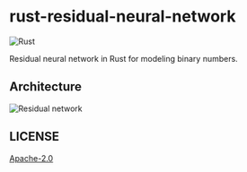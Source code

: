 # rust-residual-neural-network
![Rust](https://img.shields.io/badge/rust-E33616?style=for-the-badge&logo=rust&logoColor=white&labelColor=101010)

Residual neural network in Rust for modeling binary numbers.

## Architecture
![Residual network](https://i.imgur.com/DFw0wRN.png)

## LICENSE
[Apache-2.0](LICENSE)
